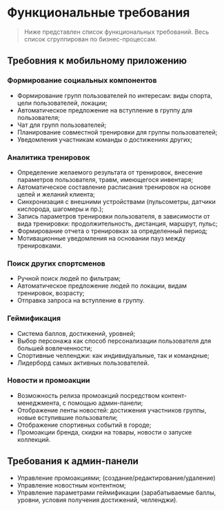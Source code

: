 # Функциональные требования

> Ниже представлен список функциональных требований. Весь список сгруппирован по бизнес-процессам.

## Требовния к мобильному приложению

### Формирование социальных компонентов
 -  Формирование групп пользователей по интересам: виды спорта, цели пользователей, локации;
 -  Автоматическое предложение на вступление в группу для пользователя;
 -  Чат для групп пользователей;
 -  Планирование совместной тренировки для группы пользователей;
 -  Уведомления участникам команды о достижениях других;

### Аналитика тренировок
 -  Определение желаемого результата от тренировок, внесение параметров пользователя, травм, имеющегося инвентаря;
 -  Автоматическое составление расписания тренировок на основе целей и желаний клиента;
 -  Синхронизация с внешними устройствами (пульсометры, датчики кислорода, шагомеры и пр.);
 -  Запись параметров тренировки пользователя, в зависимости от вида тренировки: продолжительность, дистанция, маршрут, пульс;
 -  Формирование отчета о тренировках за определенный период;
 -  Мотивационные уведомления на основании пауз между тренировками.

### Поиск других спортсменов
 - Ручной поиск людей по фильтрам;
 - Автоматическое предложение людей по локации, видам тренировок, возрасту;
 - Отправка запроса на вступление в группу.

### Геймификация
 - Система баллов, достижений, уровней;
 - Выбор персонажа как способ персонализации пользователя для большей вовлеченности;
 - Спортивные челленджи: как индивидуальные, так и командные;
 - Лидерборд самых активных пользователей.

### Новости и промоакции
 - Возможность релиза промоакций посредством контент-менеджмента, с помощью админ-панели;
 - Отображение ленты новостей: достижения участников группы, новые вступившие пользователи;
 - Отображение спортивных событий в городе;
 - Промоакции бренда, скидки на товары, новости о запуске коллекций.

## Требования к админ-панели

- Управление промоакциями; (создание/редактирование/удаление)
- Управление новостным контентном;
- Управление параметрами геймификации (зарабатываемые баллы, уровни, условия получения достижений, челленджи).
